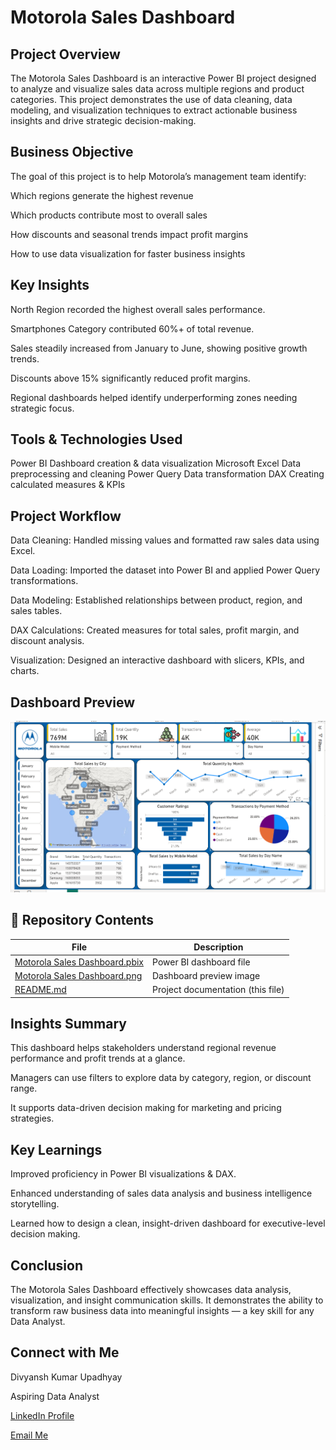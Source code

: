 # Motorola Sales Dashboard

## **Project Overview**

The Motorola Sales Dashboard is an interactive Power BI project designed to analyze and visualize sales data across multiple regions and product categories.
This project demonstrates the use of data cleaning, data modeling, and visualization techniques to extract actionable business insights and drive strategic decision-making.

## **Business Objective**

The goal of this project is to help Motorola’s management team identify:

Which regions generate the highest revenue

Which products contribute most to overall sales

How discounts and seasonal trends impact profit margins

How to use data visualization for faster business insights

## **Key Insights**

North Region recorded the highest overall sales performance.

Smartphones Category contributed 60%+ of total revenue.

Sales steadily increased from January to June, showing positive growth trends.

Discounts above 15% significantly reduced profit margins.

Regional dashboards helped identify underperforming zones needing strategic focus.

## **Tools & Technologies Used**

Power BI	Dashboard creation & data visualization
Microsoft Excel	Data preprocessing and cleaning
Power Query	Data transformation
DAX	Creating calculated measures & KPIs


## **Project Workflow**

Data Cleaning: Handled missing values and formatted raw sales data using Excel.

Data Loading: Imported the dataset into Power BI and applied Power Query transformations.

Data Modeling: Established relationships between product, region, and sales tables.

DAX Calculations: Created measures for total sales, profit margin, and discount analysis.

Visualization: Designed an interactive dashboard with slicers, KPIs, and charts.


## **Dashboard Preview**

![Motorola Sales Dashboard](Motorola%20Sales%20Dashboard.png)


## **📁 Repository Contents**
| File | Description |
|------|-------------|
| [Motorola Sales Dashboard.pbix](Motorola%20Sales%20Dashboard.pbix) | Power BI dashboard file |
| [Motorola Sales Dashboard.png](Motorola%20Sales%20Dashboard.png) | Dashboard preview image |
| [README.md](README.md) | Project documentation (this file) |



## **Insights Summary**

This dashboard helps stakeholders understand regional revenue performance and profit trends at a glance.

Managers can use filters to explore data by category, region, or discount range.

It supports data-driven decision making for marketing and pricing strategies.

## **Key Learnings**

Improved proficiency in Power BI visualizations & DAX.

Enhanced understanding of sales data analysis and business intelligence storytelling.

Learned how to design a clean, insight-driven dashboard for executive-level decision making.

## **Conclusion**

The Motorola Sales Dashboard effectively showcases data analysis, visualization, and insight communication skills.
It demonstrates the ability to transform raw business data into meaningful insights — a key skill for any Data Analyst.

## **Connect with Me**

Divyansh Kumar Upadhyay  

Aspiring Data Analyst   

[LinkedIn Profile](https://www.linkedin.com/in/divyansh-kumar-upadhyay-99b812253/)  
 
[Email Me](mailto:divyansh3639@gmail.com)  



